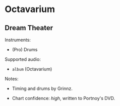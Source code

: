 # Octavarium

## Dream Theater

Instruments:

  * (Pro) Drums

Supported audio:

  * `album` (Octavarium)

Notes:

  * Timing and drums by Grinnz.

  * Chart confidence: *high*, written to Portnoy's DVD.

